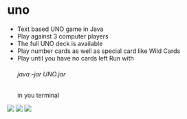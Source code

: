 # uno
- Text based UNO game in Java
- Play against 3 computer players
- The full UNO deck is available
- Play number cards as well as special card like Wild Cards
- Play until you have no cards left
Run with <h6>java -jar UNO.jar</h6> in you terminal
<img src="https://i.imgur.com/spHnO9F.png">
<img src="https://i.imgur.com/fuoPGLa.png">
<img src="https://i.imgur.com/krNzxH0.png">
